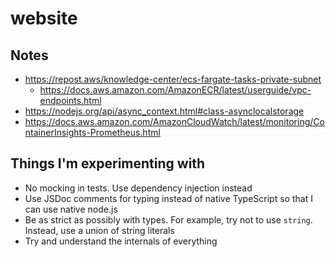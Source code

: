 # website

## Notes

- https://repost.aws/knowledge-center/ecs-fargate-tasks-private-subnet
  - https://docs.aws.amazon.com/AmazonECR/latest/userguide/vpc-endpoints.html
- https://nodejs.org/api/async_context.html#class-asynclocalstorage
- https://docs.aws.amazon.com/AmazonCloudWatch/latest/monitoring/ContainerInsights-Prometheus.html

## Things I'm experimenting with

- No mocking in tests. Use dependency injection instead
- Use JSDoc comments for typing instead of native TypeScript so that I can use native node.js
- Be as strict as possibly with types. For example, try not to use `string`. Instead, use a union of string literals
- Try and understand the internals of everything
